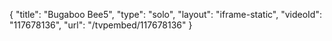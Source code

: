 {
    "title": "Bugaboo Bee5",
    "type": "solo",
    "layout": "iframe-static",
    "videoId": "117678136",
    "url": "\/tvpembed\/117678136"
}